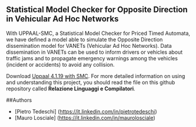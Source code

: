 ## Statistical Model Checker for Opposite Direction in Vehicular Ad Hoc Networks
With UPPAAL-SMC, a Statistical Model Checker for Priced Timed Automata, we have defined a model able to simulate the Opposite Direction dissemination model for VANETs (Vehicular Ad Hoc Networks).
Data dissemination in VANETs can be used to inform drivers or vehicles about traffic jams and to propagate emergency warnings among the vehicles (incident or accidents) to avoid any collision.

Download [Uppaal 4.1.19 with SMC](http://www.it.uu.se/research/group/darts/uppaal/download.shtml).
For more detailed information on using and understanding this project, you should read the file on this github repository called **Relazione Linguaggi e Compilatori**.

##Authors
* [Pietro Tedeschi] (https://it.linkedin.com/in/pietrotedeschi)
* [Mauro Losciale] (https://it.linkedin.com/in/maurolosciale)
